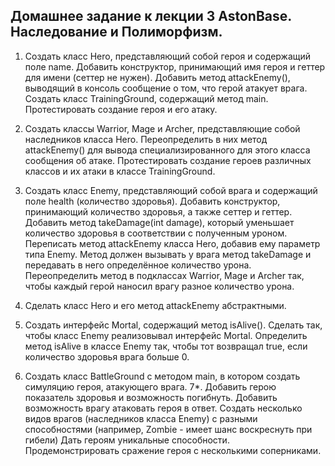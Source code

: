## Домашнее задание к лекции 3 AstonBase. Наследование и Полиморфизм.

1. Создать класс Hero, представляющий собой героя и содержащий поле
name.
Добавить конструктор, принимающий имя героя и геттер для имени (сеттер не нужен).
Добавить метод attackEnemy(), выводящий в консоль сообщение о том,
что герой атакует врага.
Создать класс TrainingGround, содержащий метод main. Протестировать
создание героя и его атаку.
2. Создать классы Warrior, Mage и Archer, представляющие собой
   наследников класса Hero.
   Переопределить в них метод attackEnemy() для вывода
   специализированного для этого класса сообщения об атаке.
   Протестировать создание героев различных классов и их атаки в классе
   TrainingGround.
3. Создать класс Enemy, представляющий собой врага и содержащий поле
   health (количество здоровья).
   Добавить конструктор, принимающий количество здоровья, а также сеттер
   и геттер.
   Добавить метод takeDamage(int damage), который уменьшает количество
   здоровья в соответствии с полученным уроном.
   Переписать метод attackEnemy класса Hero, добавив ему параметр типа
   Enemy.
   Метод должен вызывать у врага метод takeDamage и передавать в него
   определённое количество урона.
   Переопределить метод в подклассах Warrior, Mage и Archer так, чтобы
   каждый герой наносил врагу разное количество урона.

4. Сделать класс Hero и его метод attackEnemy абстрактными.
5. Создать интерфейс Mortal, содержащий метод isAlive().
   Сделать так, чтобы класс Enemy реализовывал интерфейс Mortal.
   Определить метод isAlive в классе Enemy так, чтобы тот возвращал true,
   если количество здоровья врага больше 0.

6. Создать класс BattleGround с методом main, в котором создать симуляцию
   героя, атакующего врага.
   7*. Добавить герою показатель здоровья и возможность погибнуть.
   Добавить возможность врагу атаковать героя в ответ.
   Создать несколько видов врагов (наследников класса Enemy) с разными
   способностями (например, Zombie - имеет шанс воскреснуть при гибели)
   Дать героям уникальные способности.
   Продемонстрировать сражение героя с несколькими соперниками.
